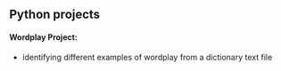 ## Python projects

#### Wordplay Project: 
* identifying different examples of wordplay from a dictionary text file
